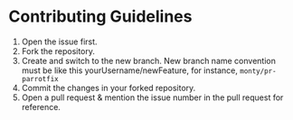 # Contributing Guidelines

1. Open the issue first.
2. Fork the repository.
3. Create and switch to the new branch. New branch name convention must be like this yourUsername/newFeature, for instance, `monty/pr-parrotfix`
4. Commit the changes in your forked repository.
5. Open a pull request & mention the issue number in the pull request for reference.
